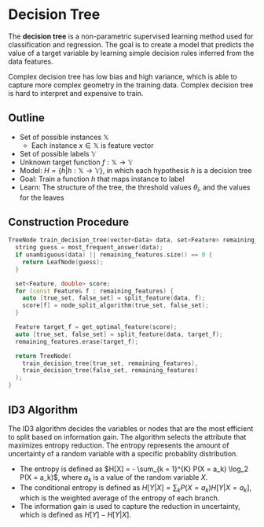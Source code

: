 # Decision Tree

The **decision tree** is a non-parametric supervised learning method used for classification and regression. The goal is to create a model that predicts the value of a target variable by learning simple decision rules inferred from the data features.

Complex decision tree has low bias and high variance, which is able to capture more complex geometry in the training data. Complex decision tree is hard to interpret and expensive to train.

## Outline

- Set of possible instances $\mathbb{X}$
  - Each instance $x \in \mathbb{X}$ is feature vector
- Set of possible labels $\mathbb{Y}$
- Unknown target function $f: \mathbb{X} \to \mathbb{Y}$
- Model: $H = \{ h | h: \mathbb{X} \to \mathbb{Y} \}$, in which each hypothesis $h$ is a decision tree
- Goal: Train a function $h$ that maps instance to label
- Learn: The structure of the tree, the threshold values $\theta_i$, and the values for the leaves

## Construction Procedure

```cpp
TreeNode train_decision_tree(vector<Data> data, set<Feature> remaining_features) {
  string guess = most_frequent_answer(data);
  if unambiguous(data) || remaining_features.size() == 0 {
    return LeafNode(guess);
  }

  set<Feature, double> score;
  for (const Feature& f : remaining_features) {
    auto [true_set, false_set] = split_feature(data, f);
    score[f] = node_split_algorithm(true_set, false_set);
  }

  Feature target_f = get_optimal_feature(score);
  auto [true_set, false_set] = split_feature(data, target_f);
  remaining_features.erase(target_f);

  return TreeNode(
    train_decision_tree(true_set, remaining_features),
    train_decision_tree(false_set, remaining_features)
  );
}
```

## ID3 Algorithm

The ID3 algorithm decides the variables or nodes that are the most efficient to split based on information gain. The algorithm selects the attribute that maximizes entropy reduction. The entropy represents the amount of uncertainty of a random variable with a specific probablity distribution.

- The entropy is defined as $H[X] = - \sum_{k = 1}^{K} P(X = a_k) \log_2 P(X = a_k)$, where $a_k$ is a value of the random variable $X$.
- The conditional entropy is defined as $H[Y|X] = \sum_{k} P(X = a_k) H[Y|X = a_k]$, which is the weighted average of the entropy of each branch.
- The information gain is used to capture the reduction in uncertainty, which is defined as $H[Y] - H[Y|X]$.
